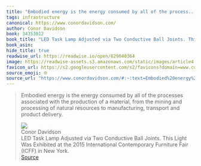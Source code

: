 ```yaml
---
title: "Embodied energy is the energy consumed by all of the process..."
tags: infrastructure
canonical: https://www.conordavidson.com/
author: Conor Davidson
book: 34353012
book_title: "LED Task Lamp Adjusted via Two Conductive Ball Joints. This Light Was Exhibited at the 2015 International Contemporary Furniture Fair (ICFF) in New York."
book_asin: 
hide_title: true
readwise_url: https://readwise.io/open/629040364
image: https://readwise-assets.s3.amazonaws.com/static/images/article4.6bc1851654a0.png
favicon_url: https://s2.googleusercontent.com/s2/favicons?domain=www.conordavidson.com
source_emoji: 🌐
source_url: "https://www.conordavidson.com/#:~:text=Embodied%20energy%20is,and%20product%20delivery."
---
```


> Embodied energy is the energy consumed by all of the processes associated with the production of a material, from the mining and processing of natural resources to manufacturing, transport and product delivery.
> <div class="quoteback-footer"><div class="quoteback-avatar"><img class="mini-favicon" src="https://s2.googleusercontent.com/s2/favicons?domain=www.conordavidson.com"></div><div class="quoteback-metadata"><div class="metadata-inner"><span style="display:none">FROM:</span><div aria-label="Conor Davidson" class="quoteback-author"> Conor Davidson</div><div aria-label="LED Task Lamp Adjusted via Two Conductive Ball Joints. This Light Was Exhibited at the 2015 International Contemporary Furniture Fair (ICFF) in New York." class="quoteback-title"> LED Task Lamp Adjusted via Two Conductive Ball Joints. This Light Was Exhibited at the 2015 International Contemporary Furniture Fair (ICFF) in New York.</div></div></div><div class="quoteback-backlink"><a target="_blank" aria-label="go to the full text of this quotation" rel="noopener" href="https://www.conordavidson.com/#:~:text=Embodied%20energy%20is,and%20product%20delivery." class="quoteback-arrow"> Source</a></div></div>